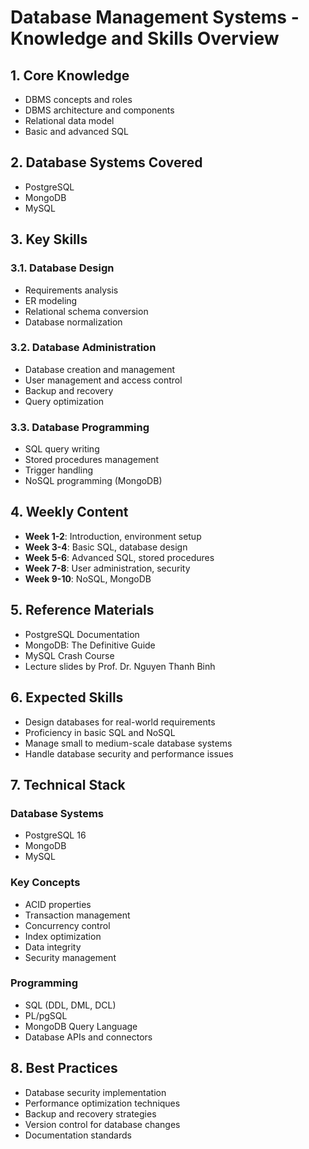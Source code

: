 # Database Management Systems - Knowledge and Skills Overview

## 1. Core Knowledge
- DBMS concepts and roles
- DBMS architecture and components
- Relational data model
- Basic and advanced SQL

## 2. Database Systems Covered
- PostgreSQL
- MongoDB
- MySQL

## 3. Key Skills
### 3.1. Database Design
- Requirements analysis
- ER modeling
- Relational schema conversion
- Database normalization

### 3.2. Database Administration
- Database creation and management
- User management and access control
- Backup and recovery
- Query optimization

### 3.3. Database Programming
- SQL query writing
- Stored procedures management
- Trigger handling
- NoSQL programming (MongoDB)

## 4. Weekly Content
- **Week 1-2**: Introduction, environment setup
- **Week 3-4**: Basic SQL, database design
- **Week 5-6**: Advanced SQL, stored procedures
- **Week 7-8**: User administration, security
- **Week 9-10**: NoSQL, MongoDB

## 5. Reference Materials
- PostgreSQL Documentation
- MongoDB: The Definitive Guide
- MySQL Crash Course
- Lecture slides by Prof. Dr. Nguyen Thanh Binh

## 6. Expected Skills
- Design databases for real-world requirements
- Proficiency in basic SQL and NoSQL
- Manage small to medium-scale database systems
- Handle database security and performance issues

## 7. Technical Stack
### Database Systems
- PostgreSQL 16
- MongoDB
- MySQL

### Key Concepts
- ACID properties
- Transaction management
- Concurrency control
- Index optimization
- Data integrity
- Security management

### Programming
- SQL (DDL, DML, DCL)
- PL/pgSQL
- MongoDB Query Language
- Database APIs and connectors

## 8. Best Practices
- Database security implementation
- Performance optimization techniques
- Backup and recovery strategies
- Version control for database changes
- Documentation standards